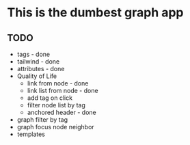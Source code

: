 # This is the dumbest graph app

## TODO

- tags - done
- tailwind - done
- attributes - done
- Quality of Life
  - link from node - done
  - link list from node - done
  - add tag on click
  - filter node list by tag
  - anchored header - done
- graph filter by tag
- graph focus node neighbor
- templates
